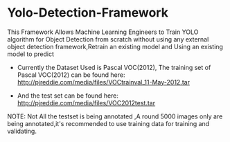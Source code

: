 # Yolo-Detection-Framework

This Framework Allows Machine Learning Engineers to Train YOLO algorithm for Object Detection from scratch without using any external object detection framework,Retrain an existing model and Using an existing model to predict

 - Currently the Dataset Used is Pascal VOC(2012), The training set of Pascal VOC(2012) can be  found here:
   http://pjreddie.com/media/files/VOCtrainval_11-May-2012.tar 

 - And the test set can be found here:
   http://pjreddie.com/media/files/VOC2012test.tar

NOTE: Not All the testset is being annotated ,A round 5000 images only are being annotated,it's recommended to use training data for training and validating.


